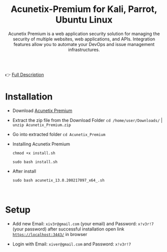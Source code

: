 # <h1 align="center">Acunetix-Premium for Kali, Parrot, Ubuntu Linux </h1>
<p align="center"> Acunetix Premium is a web application security solution for managing the security of multiple websites, web applications, and APIs. Integration features allow you to automate your DevOps and issue management infrastructures.</p>
<br></br>

👉 [Full Description](https://www.acunetix.com/product/premium/)


# Installation

- Download [Acunetix Premium](https://github.com/xiv3r/Acunetix-Premium/releases/download/v1/Acunetix_Premium.zip)

- Extract the zip file from the Download Folder `cd /home/user/Downloads/` | `unzip Acunetix_Premium.zip`

- Go into extracted folder `cd Acunetix_Premium`

- Installing Acunetix Premium

      chmod +x install.sh

      sudo bash install.sh

- After install
  
      sudo bash acunetix_13.0.200217097_x64_.sh
  
<br>

# Setup

- Add new Email: `xiv3r@gmail.com` (your email) and Password: `x!v3r!7` (your password) after successful installation open link [`https://localhost:3443/`](https://localhost:3443/) in browser

- Login with Email: `xiver@gmail.com` and Password: `x!v3r!7` 
